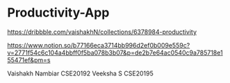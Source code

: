 # Productivity-App

https://dribbble.com/vaishakhN/collections/6378984-productivity

https://www.notion.so/b77166eca3714bb996d2ef0b009e559c?v=2771f54c6c104a4bbff0f5ba078b3b07&p=de2b7e64ac0540c9a785718e155471ef&pm=s


Vaishakh Nambiar CSE20192
Veeksha S CSE20195
